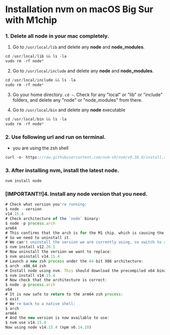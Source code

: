 # Installation nvm on macOS Big Sur with M1chip

### 1. Delete all node in your mac completely.

1. Go to `/usr/local/lib` and delete any **node** and **node_modules**.

```js
cd /usr/local/lib && ls -la
sudo rm -rf node*
```

2. Go to `/usr/local/include` and delete any **node** and **node_modules**.

```js
cd /usr/local/include && ls -la
sudo rm -rf node*
```

3. Go your home directory. `cd ~`. Check for any "local" or "lib" or "include" folders, and delete any "node" or "node_modules" from there.

4. Go to `/usr/local/bin` and delete any **node** executable

```js
cd /usr/local/bin && ls -la
sudo rm -rf node*
```

### 2. Use following url and run on terminal.

- you are using the zsh shell

```js
curl -o- https://raw.githubusercontent.com/nvm-sh/nvm/v0.38.0/install.sh | zsh
```

### 3. After installing nvm, install the latest node.

```js
nvm install node
```

### [IMPORTANT!!]4. Install any node version that you need. 

```js
# Check what version you're running:
$ node --version
v14.15.4
# Check architecture of the `node` binary:
$ node -p process.arch
arm64
# This confirms that the arch is for the M1 chip, which is causing the problems.
# So we need to uninstall it.
# We can't uninstall the version we are currently using, so switch to another version:
$ nvm install v12.20.1
# Now uninstall the version we want to replace:
$ nvm uninstall v14.15.4
# Launch a new zsh process under the 64-bit X86 architecture:
$ arch -x86_64 zsh
# Install node using nvm. This should download the precompiled x64 binary:
$ nvm install v14.15.4
# Now check that the architecture is correct:
$ node -p process.arch
x64
# It is now safe to return to the arm64 zsh process:
$ exit
# We're back to a native shell:
$ arch
arm64
# And the new version is now available to use:
$ nvm use v14.15.4
Now using node v14.15.4 (npm v6.14.10)
```
